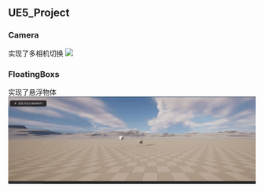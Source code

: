 ## UE5_Project

### Camera

实现了多相机切换
![](https://github.com/Abelabc/UE5_Project/blob/main/Shared_Video/Camera.gif)



### FloatingBoxs

实现了悬浮物体
![](https://github.com/Abelabc/UE5_Project/blob/main/Shared_Video/floatibox.gif)

